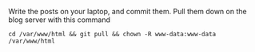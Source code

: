 Write the posts on your laptop, and commit them.  Pull them down on the blog server with this command

```
cd /var/www/html && git pull && chown -R www-data:www-data /var/www/html
```
